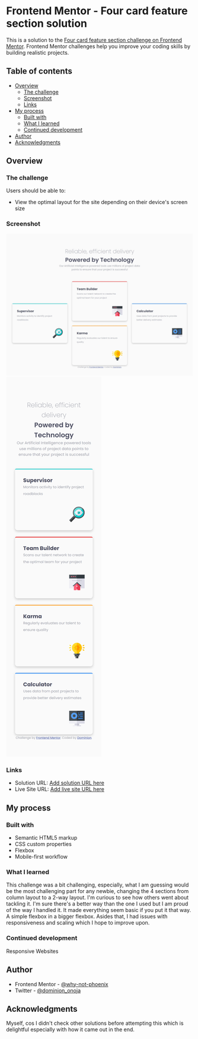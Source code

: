 # Frontend Mentor - Four card feature section solution

This is a solution to the [Four card feature section challenge on Frontend Mentor](https://www.frontendmentor.io/challenges/four-card-feature-section-weK1eFYK). Frontend Mentor challenges help you improve your coding skills by building realistic projects. 

## Table of contents

- [Overview](#overview)
  - [The challenge](#the-challenge)
  - [Screenshot](#screenshot)
  - [Links](#links)
- [My process](#my-process)
  - [Built with](#built-with)
  - [What I learned](#what-i-learned)
  - [Continued development](#continued-development)
- [Author](#author)
- [Acknowledgments](#acknowledgments)

## Overview

### The challenge

Users should be able to:

- View the optimal layout for the site depending on their device's screen size

### Screenshot

![](./design/screenshot-desktop.jpeg)
![](./design/screenshot-mobile.png)


### Links

- Solution URL: [Add solution URL here](https://your-solution-url.com)
- Live Site URL: [Add live site URL here](https://your-live-site-url.com)

## My process

### Built with

- Semantic HTML5 markup
- CSS custom properties
- Flexbox
- Mobile-first workflow

### What I learned

This challenge was a bit challenging, especially, what I am guessing would be the most challenging part for any newbie, changing the 4 sections from column layout to a 2-way layout. I'm curious to see how others went about tackling it. I'm sure there's a better way than the one I used but I am proud of the way I handled it. It made everything seem basic if you put it that way. A simple flexbox in a bigger flexbox.
Asides that, I had issues with responsiveness and scaling which I hope to improve upon.

### Continued development

Responsive Websites

## Author

- Frontend Mentor - [@why-not-phoenix](https://github.com/why-not-phoenix)
- Twitter - [@dominion_onoja](https://x.com/dominion_onoja?t=RAWgmHy3YlUySDiPDnZS2g&s=09)

## Acknowledgments

Myself, cos I didn't check other solutions before attempting this which is delightful especially with how it came out in the end.
